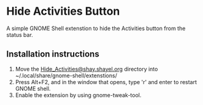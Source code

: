 # Hide Activities Button

A simple GNOME Shell extenstion to hide the Activities button from the
status bar.

## Installation instructions

1. Move the Hide_Activities@shay.shayel.org directory into
   ~/.local/share/gnome-shell/extenstions/
2. Press Alt+F2, and in the window that opens, type 'r' and enter to
   restart GNOME shell.
3. Enable the extension by using gnome-tweak-tool.
